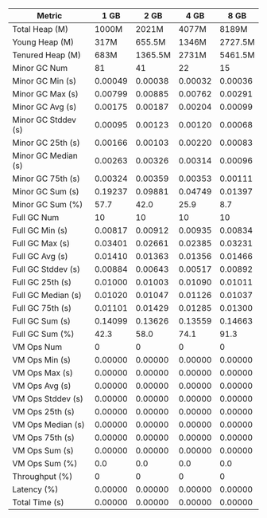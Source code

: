 | Metric | 1 GB | 2 GB | 4 GB | 8 GB |
|------|----|----|----|----|
| Total Heap (M) | 1000M | 2021M | 4077M | 8189M |
| Young Heap (M) | 317M | 655.5M | 1346M | 2727.5M |
| Tenured Heap (M) | 683M | 1365.5M | 2731M | 5461.5M |
| Minor GC Num | 81 | 41 | 22 | 15 |
| Minor GC Min (s) | 0.00049 | 0.00038 | 0.00032 | 0.00036 |
| Minor GC Max (s) | 0.00799 | 0.00885 | 0.00762 | 0.00291 |
| Minor GC Avg (s) | 0.00175 | 0.00187 | 0.00204 | 0.00099 |
| Minor GC Stddev (s) | 0.00095 | 0.00123 | 0.00120 | 0.00068 |
| Minor GC 25th (s) | 0.00166 | 0.00103 | 0.00220 | 0.00083 |
| Minor GC Median (s) | 0.00263 | 0.00326 | 0.00314 | 0.00096 |
| Minor GC 75th (s) | 0.00324 | 0.00359 | 0.00353 | 0.00111 |
| Minor GC Sum (s) | 0.19237 | 0.09881 | 0.04749 | 0.01397 |
| Minor GC Sum (%) | 57.7 | 42.0 | 25.9 | 8.7 |
| Full GC Num | 10 | 10 | 10 | 10 |
| Full GC Min (s) | 0.00817 | 0.00912 | 0.00935 | 0.00834 |
| Full GC Max (s) | 0.03401 | 0.02661 | 0.02385 | 0.03231 |
| Full GC Avg (s) | 0.01410 | 0.01363 | 0.01356 | 0.01466 |
| Full GC Stddev (s) | 0.00884 | 0.00643 | 0.00517 | 0.00892 |
| Full GC 25th (s) | 0.01000 | 0.01003 | 0.01090 | 0.01011 |
| Full GC Median (s) | 0.01020 | 0.01047 | 0.01126 | 0.01037 |
| Full GC 75th (s) | 0.01101 | 0.01429 | 0.01285 | 0.01300 |
| Full GC Sum (s) | 0.14099 | 0.13626 | 0.13559 | 0.14663 |
| Full GC Sum (%) | 42.3 | 58.0 | 74.1 | 91.3 |
| VM Ops Num | 0 | 0 | 0 | 0 |
| VM Ops Min (s) | 0.00000 | 0.00000 | 0.00000 | 0.00000 |
| VM Ops Max (s) | 0.00000 | 0.00000 | 0.00000 | 0.00000 |
| VM Ops Avg (s) | 0.00000 | 0.00000 | 0.00000 | 0.00000 |
| VM Ops Stddev (s) | 0.00000 | 0.00000 | 0.00000 | 0.00000 |
| VM Ops 25th (s) | 0.00000 | 0.00000 | 0.00000 | 0.00000 |
| VM Ops Median (s) | 0.00000 | 0.00000 | 0.00000 | 0.00000 |
| VM Ops 75th (s) | 0.00000 | 0.00000 | 0.00000 | 0.00000 |
| VM Ops Sum (s) | 0.00000 | 0.00000 | 0.00000 | 0.00000 |
| VM Ops Sum (%) | 0.0 | 0.0 | 0.0 | 0.0 |
| Throughput (%) | 0 | 0 | 0 | 0 |
| Latency (%) | 0.00000 | 0.00000 | 0.00000 | 0.00000 |
| Total Time (s) | 0.00000 | 0.00000 | 0.00000 | 0.00000 |
